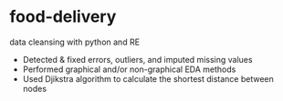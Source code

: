 # food-delivery
data cleansing with python and RE
- Detected & fixed errors, outliers, and imputed missing values
- Performed graphical and/or non-graphical EDA methods
- Used Djikstra algorithm to calculate the shortest distance between nodes
